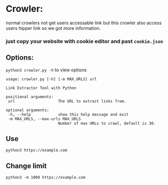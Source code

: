 # Crowler:
normal crowlers not get users accessable link but this crowler also access users hipper link so we got more information.
  
### just copy your website with cookie editor and past ``cookie.json``

## Options: 
  ``python3 crowler.py -h`` to view options
 
 ```
 usage: crowler.py [-h] [-m MAX_URLS] url

Link Extractor Tool with Python

positional arguments:
  url                   The URL to extract links from.

optional arguments:
  -h, --help            show this help message and exit
  -m MAX_URLS, --max-urls MAX_URLS
                        Number of max URLs to crawl, default is 30.

```


## Use

``python3 https://example.com ``

## Change limit

``python3 -m 1000 https://example.com``
